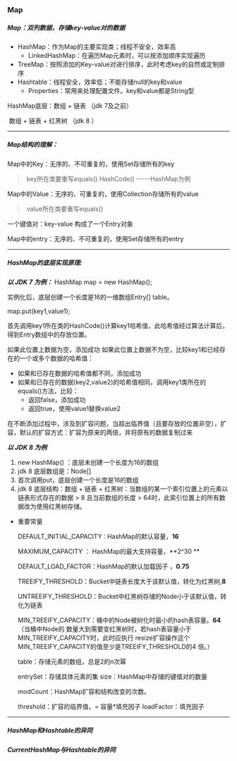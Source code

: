### Map

##### Map：双列数据，存储key-value对的数据 

* HashMap：作为Map的主要实现类；线程不安全，效率高
  * LinkedHashMap：在遍历Map元素时，可以按添加顺序实现遍历
* TreeMap：按照添加的Key-value对进行排序，此时考虑key的自然或定制排序
* Hashtable：线程安全，效率低；不能存储null的key和value
  * Properties：常用来处理配置文件。key和value都是String型



HashMap底层：数组 + 链表					（jdk 7及之前）

​							数组 + 链表 + 红黑树	（jdk 8 ）

***

##### Map结构的理解：

Map中的Key：无序的、不可重复的，使用Set存储所有的key

> ​	key所在类要重写equals()  HashCode()    -----HashMap为例

Map中的Value：无序的、可重复的，使用Collection存储所有的value

> ​	value所在类要重写equals()

一个键值对：key-value 构成了一个Entry对象

Map中的entry：无序的、不可重复的，使用Set存储所有的entry

***

##### HashMap的底层实现原理:

***以 JDK 7 为例：***
HashMap map  = new HashMap();

实例化后，底层创建一个长度是16的一维数组Entry[] table。

map.put(key1,value1);

首先调用key1所在类的HashCode()计算key1哈希值，此哈希值经过算法计算后，得到Entry数组中的存放位置。

如果此位置上数据为空，添加成功
如果此位置上数据不为空，比较key1和已经存在的一个或多个数据的哈希值：

* 如果和已存在数据的哈希值都不同，添加成功
* 如果和已存在的数据(key2,value2)的哈希值相同，调用key1类所在的equals()方法，比较：
  * 返回false，添加成功
  * 返回true，使用value1替换value2

在不断添加过程中，涉及到扩容问题，当超出临界值（且要存放的位置非空），扩容，默认的扩容方式：扩容为原来的两倍，并将原有的数据复制过来

***以 JDK 8 为例***

1. new HashMap()  ：底层未创建一个长度为16的数组
2. jdk 8 底层数组是：Node[]
3. 首次调用put，底层创建一个长度是16的数组
4. jdk 8 底层结构：数组 + 链表 + 红黑树：当数组的某一个索引位置上的元素以链表形式存在的数据 > 8 且当前数组的长度 > 64时，此索引位置上的所有数据改为使用红黑树存储。

* 重要常量

  DEFAULT_INITIAL_CAPACITY : HashMap的默认容量，**16** 

  MAXIMUM_CAPACITY ： HashMap的最大支持容量，**2^30 **

  DEFAULT_LOAD_FACTOR：HashMap的默认加载因子 ，**0.75**

  TREEIFY_THRESHOLD：Bucket中链表长度大于该默认值，转化为红黑树,**8**

  UNTREEIFY_THRESHOLD：Bucket中红黑树存储的Node小于该默认值，转化为链表 

  MIN_TREEIFY_CAPACITY：桶中的Node被树化时最小的hash表容量。**64**（当桶中Node的 数量大到需要变红黑树时，若hash表容量小于MIN_TREEIFY_CAPACITY时，此时应执行 resize扩容操作这个MIN_TREEIFY_CAPACITY的值至少是TREEIFY_THRESHOLD的4 倍。） 

  table：存储元素的数组，总是2的n次幂 

  entrySet：存储具体元素的集 size：HashMap中存储的键值对的数量 

  modCount：HashMap扩容和结构改变的次数。 

  threshold：扩容的临界值，= 容量*填充因子 loadFactor：填充因子

***









##### HashMap和Hashtable的异同







##### CurrentHashMap与Hashtable的异同





